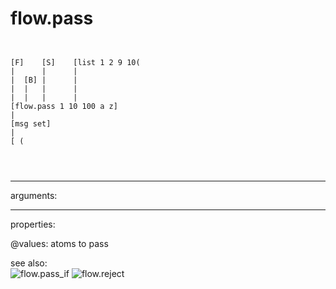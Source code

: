 # flow.pass

```


[F]    [S]    [list 1 2 9 10(
|      |      |
|  [B] |      |
|  |   |      |
|  |   |      |
[flow.pass 1 10 100 a z]
|
[msg set]
|
[ (


            
```
---
arguments:


---
properties:

@values: atoms to pass<br>

see also:<br>
![flow.pass_if]("img/object_flow.pass_if.png")
![flow.reject]("img/object_flow.reject.png")
